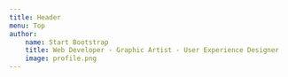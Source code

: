 ```yaml
---
title: Header
menu: Top
author:
    name: Start Bootstrap
    title: Web Developer - Graphic Artist - User Experience Designer
    image: profile.png
---
```

